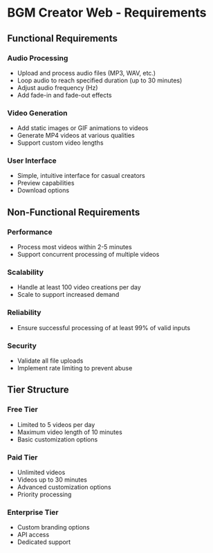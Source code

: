 # BGM Creator Web - Requirements

## Functional Requirements

### Audio Processing
- Upload and process audio files (MP3, WAV, etc.)
- Loop audio to reach specified duration (up to 30 minutes)
- Adjust audio frequency (Hz)
- Add fade-in and fade-out effects

### Video Generation
- Add static images or GIF animations to videos
- Generate MP4 videos at various qualities
- Support custom video lengths

### User Interface
- Simple, intuitive interface for casual creators
- Preview capabilities
- Download options

## Non-Functional Requirements

### Performance
- Process most videos within 2-5 minutes
- Support concurrent processing of multiple videos

### Scalability
- Handle at least 100 video creations per day
- Scale to support increased demand

### Reliability
- Ensure successful processing of at least 99% of valid inputs

### Security
- Validate all file uploads
- Implement rate limiting to prevent abuse

## Tier Structure

### Free Tier
- Limited to 5 videos per day
- Maximum video length of 10 minutes
- Basic customization options

### Paid Tier
- Unlimited videos
- Videos up to 30 minutes
- Advanced customization options
- Priority processing

### Enterprise Tier
- Custom branding options
- API access
- Dedicated support
